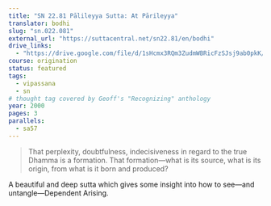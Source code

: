 ```yaml
---
title: "SN 22.81 Pālileyya Sutta: At Pārileyya"
translator: bodhi
slug: "sn.022.081"
external_url: "https://suttacentral.net/sn22.81/en/bodhi"
drive_links:
  - "https://drive.google.com/file/d/1sHcmx3RQm3ZudmWBRicFzSJsj9ab0pkK/view?usp=drivesdk"
course: origination
status: featured
tags:
  - vipassana
  - sn
# thought tag covered by Geoff's "Recognizing" anthology
year: 2000
pages: 3
parallels:
  - sa57
---
```


> That perplexity, doubtfulness, indecisiveness in regard to the true Dhamma is a formation. That formation—what is its source, what is its origin, from what is it born and produced?

A beautiful and deep sutta which gives some insight into how to see—and untangle—Dependent Arising.
